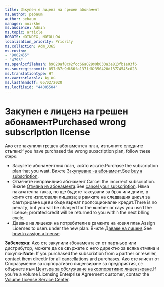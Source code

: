 ```yaml
---
title: Закупен е лиценз на грешен абонамент
ms.author: pebaum
author: pebaum
manager: mnirkhe
ms.audience: Admin
ms.topic: article
ROBOTS: NOINDEX, NOFOLLOW
localization_priority: Priority
ms.collection: Adm_O365
ms.custom:
- "9002455"
- "4793"
ms.openlocfilehash: b9020af8c02fcc66a02990b033a3e813fb1e03f6
ms.sourcegitcommit: 057d87c9d866fa1371d02350420d13774545c028
ms.translationtype: HT
ms.contentlocale: bg-BG
ms.lasthandoff: 05/02/2020
ms.locfileid: "44005504"
---
```

# <a name="purchased-wrong-subscription-license"></a><span data-ttu-id="d176c-102">Закупен е лиценз на грешен абонамент</span><span class="sxs-lookup"><span data-stu-id="d176c-102">Purchased wrong subscription license</span></span>

<span data-ttu-id="d176c-103">Ако сте закупили грешен абонаментен план, изпълнете следните стъпки:</span><span class="sxs-lookup"><span data-stu-id="d176c-103">If you have purchased the wrong subscription plan, follow these steps:</span></span>

- <span data-ttu-id="d176c-104">Закупете абонаментния план, който искате.</span><span class="sxs-lookup"><span data-stu-id="d176c-104">Purchase the subscription plan that you want.</span></span> <span data-ttu-id="d176c-105">Вижте [Закупуване на абонамент](https://docs.microsoft.com/alchemyinsights/buy-a-subscription-to-office-365-for-business).</span><span class="sxs-lookup"><span data-stu-id="d176c-105">See [buy a subscription](https://docs.microsoft.com/alchemyinsights/buy-a-subscription-to-office-365-for-business).</span></span>
- <span data-ttu-id="d176c-106">Отменете неправилния абонамент.</span><span class="sxs-lookup"><span data-stu-id="d176c-106">Cancel the incorrect subscription.</span></span> <span data-ttu-id="d176c-107">Вижте [Отмяна на абонамента](https://docs.microsoft.com/alchemyinsights/canceling-your-office-365-subscription).</span><span class="sxs-lookup"><span data-stu-id="d176c-107">See [cancel your subscription](https://docs.microsoft.com/alchemyinsights/canceling-your-office-365-subscription).</span></span>
<span data-ttu-id="d176c-108">Няма наказателна такса, но ще бъдете таксувани за броя или дните, в които сте използвали лиценза; в рамките на следващия цикъл за фактуриране ще ви бъде върнат пропорционален кредит.</span><span class="sxs-lookup"><span data-stu-id="d176c-108">There is no penalty, but you will be charged for the number or days you used the license; prorated credit will be returned to you within the next billing cycle.</span></span>
- <span data-ttu-id="d176c-109">Даване на лицензи на потребители в рамките на новия план.</span><span class="sxs-lookup"><span data-stu-id="d176c-109">Assign Licenses to users under the new plan.</span></span> <span data-ttu-id="d176c-110">Вижте [Даване на лиценз](https://docs.microsoft.com/alchemyinsights/how-to-assign-a-license-to-a-user).</span><span class="sxs-lookup"><span data-stu-id="d176c-110">See [how to assign a license](https://docs.microsoft.com/alchemyinsights/how-to-assign-a-license-to-a-user).</span></span>

<span data-ttu-id="d176c-111">**Забележка**: Ако сте закупили абонамента си от партньор или дистрибутор, можете да се свържете с него директно за всяка отмяна и покупки.</span><span class="sxs-lookup"><span data-stu-id="d176c-111">**Note**: If you purchased the subscription from a partner or reseller, contact them directly for all cancellations and purchases.</span></span> <span data-ttu-id="d176c-112">Ако сте клиент от Споразумение за корпоративно лицензиране за предприятия, се обърнете към [Центъра за обслужване на корпоративно лицензиране](https://support.microsoft.com/help/4471406/how-to-contact-the-microsoft-volume-licensing-service-center).</span><span class="sxs-lookup"><span data-stu-id="d176c-112">If you're a Volume Licensing Enterprise Agreement customer, contact the [Volume License Service Center](https://support.microsoft.com/help/4471406/how-to-contact-the-microsoft-volume-licensing-service-center).</span></span>
